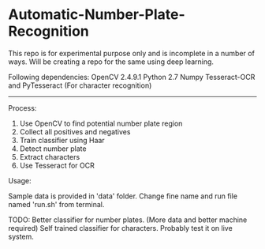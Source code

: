 # Automatic-Number-Plate-Recognition

This repo is for experimental purpose only and is incomplete in a number of ways. Will be creating a repo for the same using deep learning. 

Following dependencies:
OpenCV 2.4.9.1
Python 2.7
Numpy
Tesseract-OCR and PyTesseract (For character recognition)

----------------------------------------------

Process:

1. Use OpenCV to find potential number plate region 
2. Collect all positives and negatives
3. Train classifier using Haar
4. Detect number plate
5. Extract characters 
6. Use Tesseract for OCR 

Usage:

Sample data is provided in 'data' folder. Change fine name and run file named 'run.sh' from terminal. 

TODO:
Better classifier for number plates. (More data and better machine required)
Self trained classifier for characters.
Probably test it on live system.
